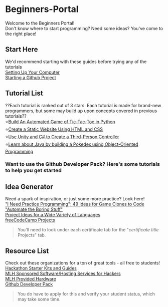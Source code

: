 # Beginners-Portal

Welcome to the Beginners Portal!    
Don't know where to start programming? Need some ideas? You've come to the right place!

## Start Here
We'd recommend starting with these guides before trying any of the tutorials    
[Setting Up Your Computer](https://github.com/GrizzHacks/Beginners-Portal/tree/master/Start%20Here)    
[Starting a Github Project](https://github.com/GrizzHacks/Beginners-Portal/blob/master/Start%20Here/Creation.md)

## Tutorial List
??Each tutorial is ranked out of 3 stars. Each tutorial is made for brand-new programmers, but some may build up upon concepts covered in previous tutorials??       
⭐[Build An Automated Game of Tic-Tac-Toe in Python](https://github.com/GrizzHacks/Beginners-Portal/tree/master/Tic-Tac-Toe)     
⭐[Create a Static Website Using HTML and CSS](https://github.com/GrizzHacks/Beginners-Portal/tree/master/InfoPage)     
⭐[Use Unity and C# to Create a Third-Person Controller](https://github.com/GrizzHacks/Beginners-Portal/tree/master/UnityPlayerControl)    
⭐[Learn about Java by building a Pokedex using Object-Oriented Programming](https://github.com/GrizzHacks/Beginners-Portal/tree/master/Pokedex)

### Want to use the Github Developer Pack? Here's some tutorials to help you get started


## Idea Generator
Need a spark of inspiration, or just some more practice? Look here!    
["I Need Practice Programming": 49 Ideas for Game Clones to Code](http://inventwithpython.com/blog/2012/02/20/i-need-practice-programming-49-ideas-for-game-clones-to-code/)    
["Automate the Boring Stuff"](https://automatetheboringstuff.com)    
[Project Ideas for a Wide Variety of Languages](https://www.geeksforgeeks.org/computer-science-projects/)    
[freeCodeCamp Projects](https://learn.freecodecamp.org)    
> You'll need to look under each certificate tab for the "*certificate title* Projects" tab.

## Resource List
Check out these organizations for a ton of great tools - all free to students!    
[Hackathon Starter Kits and Guides](https://hack.mlh.io/learn/)    
[MLH Sponsored Software/Hosting Services for Hackers](https://hack.mlh.io/software/)    
[MLH Provided Hardware](https://hack.mlh.io/hardware/)    
[Github Developer Pack](https://education.github.com/pack)
> You do have to apply for this and verify your student status, which may take some time.
